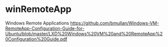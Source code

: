 # winRemoteApp
Windows Remote Applications
https://github.com/bmullan/Windows-VM-RemoteApp-Configuration-Guide-for-Ubuntu/blob/master/LXD%20Windows%20VM%20and%20RemoteApp%20Configuration%20Guide.pdf
